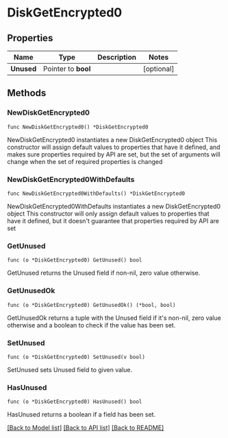 # DiskGetEncrypted0

## Properties

Name | Type | Description | Notes
------------ | ------------- | ------------- | -------------
**Unused** | Pointer to **bool** |  | [optional] 

## Methods

### NewDiskGetEncrypted0

`func NewDiskGetEncrypted0() *DiskGetEncrypted0`

NewDiskGetEncrypted0 instantiates a new DiskGetEncrypted0 object
This constructor will assign default values to properties that have it defined,
and makes sure properties required by API are set, but the set of arguments
will change when the set of required properties is changed

### NewDiskGetEncrypted0WithDefaults

`func NewDiskGetEncrypted0WithDefaults() *DiskGetEncrypted0`

NewDiskGetEncrypted0WithDefaults instantiates a new DiskGetEncrypted0 object
This constructor will only assign default values to properties that have it defined,
but it doesn't guarantee that properties required by API are set

### GetUnused

`func (o *DiskGetEncrypted0) GetUnused() bool`

GetUnused returns the Unused field if non-nil, zero value otherwise.

### GetUnusedOk

`func (o *DiskGetEncrypted0) GetUnusedOk() (*bool, bool)`

GetUnusedOk returns a tuple with the Unused field if it's non-nil, zero value otherwise
and a boolean to check if the value has been set.

### SetUnused

`func (o *DiskGetEncrypted0) SetUnused(v bool)`

SetUnused sets Unused field to given value.

### HasUnused

`func (o *DiskGetEncrypted0) HasUnused() bool`

HasUnused returns a boolean if a field has been set.


[[Back to Model list]](../README.md#documentation-for-models) [[Back to API list]](../README.md#documentation-for-api-endpoints) [[Back to README]](../README.md)


